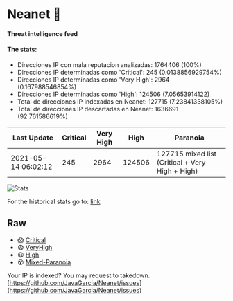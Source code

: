 # Neanet :hocho:
#### Threat intelligence feed
#### The stats:

- Direcciones IP con mala reputacion analizadas: 1764406 (100%)
- Direcciones IP determinadas como 'Critical':  245 (0.0138856929754%)
- Direcciones IP determinadas como 'Very High':  2964 (0.167988546854%)
- Direcciones IP determinadas como 'High':  124506 (7.05653914122)
- Total de direcciones IP indexadas en Neanet:  127715 (7.23841338105%)
- Total de direcciones IP descartadas en Neanet:  1636691 (92.761586619%)

| Last Update | Critical | Very High | High | Paranoia |
| --- | --- | --- | --- | --- |
| 2021-05-14 06:02:12 | 245 | 2964 | 124506 | 127715 mixed list (Critical + Very High + High)|

![Stats](https://docs.google.com/spreadsheets/d/e/2PACX-1vSnaNMIXVabIpDJjufMlzH7poXnshF3mgd8Is1g9ytUEzVsP5my4Trn8f-xkoLLQ38xpL3HtmUexLo6/pubchart?oid=501124687&format=image)

For the historical stats go to: [link](/stats.csv)
## Raw
- :scream: [Critical](https://raw.githubusercontent.com/JavaGarcia/Neanet/master/blacklists/neanet_critical.txt)
- :fearful: [VeryHigh](https://raw.githubusercontent.com/JavaGarcia/Neanet/master/blacklists/neanet_veryHigh.txtt)
- :frowning: [High](https://raw.githubusercontent.com/JavaGarcia/Neanet/master/blacklists/neanet_high.txt)
- :dizzy_face: [Mixed-Paranoia](https://raw.githubusercontent.com/JavaGarcia/Neanet/master/blacklists/neanet_all.txt)


Your IP is indexed? You may request to takedown. [https://github.com/JavaGarcia/Neanet/issues](https://github.com/JavaGarcia/Neanet/issues)















































































































































































































































































































































































































































































































































































































































































































































































































































































































































































































































































































































































































































































































































































































































































































































































































































































































































































































































































































































































































































































































































































































































































































































































































































































































































































































































































































































































































































































































































































































































































































































































































































































































































































































































































































































































































































































































































































































































































































































































































































































































































































































































































































































































































































































































































































































































































































































































































































































































































































































































































































































































































































































































































































































































































































































































































































































































































































































































































































































































































































































































































































































































































































































































































































































































































